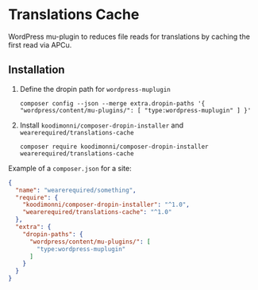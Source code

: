 # Translations Cache

WordPress mu-plugin to reduces file reads for translations by caching the first read via APCu.

## Installation

1. Define the dropin path for `wordpress-muplugin`  
   ```
   composer config --json --merge extra.dropin-paths '{ "wordpress/content/mu-plugins/": [ "type:wordpress-muplugin" ] }'
   ```
1. Install `koodimonni/composer-dropin-installer` and `wearerequired/translations-cache`  
   ```
   composer require koodimonni/composer-dropin-installer wearerequired/translations-cache
   ```

Example of a `composer.json` for a site:

```json
{
  "name": "wearerequired/something",
  "require": {
    "koodimonni/composer-dropin-installer": "^1.0",
    "wearerequired/translations-cache": "^1.0"
  },
  "extra": {
    "dropin-paths": {
      "wordpress/content/mu-plugins/": [
        "type:wordpress-muplugin"
      ]
    }
  }
}
